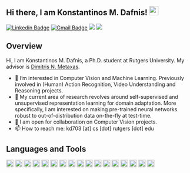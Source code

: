 <h2> Hi there, I am Konstantinos M. Dafnis! <img src="https://media.giphy.com/media/hvRJCLFzcasrR4ia7z/giphy.gif" width="25px"> </h2>

[![Linkedin Badge](https://img.shields.io/badge/-konstantinosdafnis-blue?style=flat-square&logo=Linkedin&logoColor=white&link=https://www.linkedin.com/in/konstantinosdafnis/)](https://www.linkedin.com/in/konstantinosdafnis) [![Gmail Badge](https://img.shields.io/badge/-kd703@cs.rutgers.edu-c14438?style=flat-square&logo=Gmail&logoColor=white&link=mailto:kd703@cs.rutgers.edu)](mailto:kd703@cs.rutgers.edu) ![](https://github.com/kdafnis) ![](https://visitor-badge.glitch.me/badge?page_id=kdafnis)

<h2> Overview </h2>

Hi, I am Konstantinos M. Dafnis, a Ph.D. student at Rutgers University. My advisor is [Dimitris N. Metaxas](https://scholar.google.com/citations?user=a7VNhCIAAAAJ&hl=en). 

- 👀 I’m interested in Computer Vision and Machine Learning. Previously involved in (Human) Action Recognition, Video Understanding and Reasoning projects.
- 🌱 My current area of research revolves around self-supervised and unsupervised representation learning for domain adaptation. More specifically, I am            interested on making pre-trained neural networks robust to out-of-distribution data on-the-fly at test-time. 
- 💞️ I am open for collaboration on Computer Vision projects.
- 📫 How to reach me: kd703 [at] cs [dot] rutgers [dot] edu

<h2> Languages and Tools </h2>

<img height="20" src="https://img.shields.io/badge/Python-3776AB?style=for-the-badge&logo=python&logoColor=white"> <img height="20" src="https://img.shields.io/badge/C-00599C?style=for-the-badge&logo=c&logoColor=white"> <img height="20" src="https://img.shields.io/badge/PyTorch-EE4C2C?style=for-the-badge&logo=PyTorch&logoColor=white"> <img height="20" src="https://img.shields.io/badge/TensorFlow-FF6F00?style=for-the-badge&logo=TensorFlow&logoColor=white"> <img height="20" src="https://img.shields.io/badge/scikit_learn-F7931E?style=for-the-badge&logo=scikit-learn&logoColor=white"> <img height="20" src="https://img.shields.io/badge/Keras-D00000?style=for-the-badge&logo=Keras&logoColor=white"> <img height="20" src="https://img.shields.io/badge/Numpy-777BB4?style=for-the-badge&logo=numpy&logoColor=white"> <img height="20" src="https://img.shields.io/badge/Pandas-2C2D72?style=for-the-badge&logo=pandas&logoColor=white"> <img height="20" src="https://img.shields.io/badge/LaTeX-47A141?style=for-the-badge&logo=LaTeX&logoColor=white"> <img height="20" src="https://img.shields.io/badge/Git-F05032?style=for-the-badge&logo=git&logoColor=white"> <img height="20" src="https://img.shields.io/badge/conda-342B029.svg?&style=for-the-badge&logo=anaconda&logoColor=white"> <img height="20" src="https://img.shields.io/badge/Google_chrome-4285F4?style=for-the-badge&logo=Google-chrome&logoColor=white"> <img height="20" src="https://img.shields.io/badge/Firefox_Browser-FF7139?style=for-the-badge&logo=Firefox-Browser&logoColor=white"> <img height="20" src="https://img.shields.io/badge/Ubuntu-E95420?style=for-the-badge&logo=ubuntu&logoColor=white"> <img height="20" src="https://img.shields.io/badge/Android-3DDC84?style=for-the-badge&logo=android&logoColor=white"> <img height="20" src="https://img.shields.io/badge/Visual_Studio_Code-0078D4?style=for-the-badge&logo=visual%20studio%20code&logoColor=white"> <img height="20" src="https://img.shields.io/badge/Colab-F9AB00?style=for-the-badge&logo=googlecolab&color=525252">

<!---
kdafnis/kdafnis is a ✨ special ✨ repository because its `README.md` (this file) appears on your GitHub profile.
You can click the Preview link to take a look at your changes.
--->
